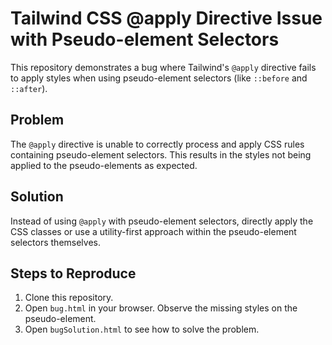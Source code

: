 # Tailwind CSS @apply Directive Issue with Pseudo-element Selectors

This repository demonstrates a bug where Tailwind's `@apply` directive fails to apply styles when using pseudo-element selectors (like `::before` and `::after`).

## Problem

The `@apply` directive is unable to correctly process and apply CSS rules containing pseudo-element selectors.  This results in the styles not being applied to the pseudo-elements as expected.

## Solution

Instead of using `@apply` with pseudo-element selectors, directly apply the CSS classes or use a utility-first approach within the pseudo-element selectors themselves.

## Steps to Reproduce

1. Clone this repository.
2. Open `bug.html` in your browser. Observe the missing styles on the pseudo-element.
3. Open `bugSolution.html` to see how to solve the problem.